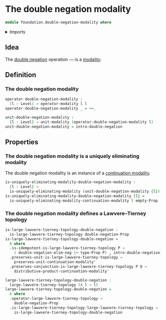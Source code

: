 # The double negation modality

```agda
module foundation.double-negation-modality where
```

<details><summary>Imports</summary>

```agda
open import foundation.dependent-pair-types
open import foundation.double-negation
open import foundation.empty-types
open import foundation.logical-equivalences
open import foundation.negation
open import foundation.propositions
open import foundation.unit-type
open import foundation.universe-levels

open import foundation-core.function-types
open import foundation-core.propositions
open import foundation-core.transport-along-identifications

open import orthogonal-factorization-systems.continuation-modalities
open import orthogonal-factorization-systems.large-lawvere-tierney-topologies
open import orthogonal-factorization-systems.lawvere-tierney-topologies
open import orthogonal-factorization-systems.modal-operators
open import orthogonal-factorization-systems.types-local-at-maps
open import orthogonal-factorization-systems.uniquely-eliminating-modalities
```

</details>

## Idea

The [double negation](foundation.double-negation.md) operation `¬¬` is a
[modality](orthogonal-factorization-systems.higher-modalities.md).

## Definition

### The double negation modality

```agda
operator-double-negation-modality :
  (l : Level) → operator-modality l l
operator-double-negation-modality _ = ¬¬_

unit-double-negation-modality :
  {l : Level} → unit-modality (operator-double-negation-modality l)
unit-double-negation-modality = intro-double-negation
```

## Properties

### The double negation modality is a uniquely eliminating modality

The double negation modality is an instance of a
[continuation modality](orthogonal-factorization-systems.continuation-modalities.md).

```agda
is-uniquely-eliminating-modality-double-negation-modality :
  {l : Level} →
  is-uniquely-eliminating-modality (unit-double-negation-modality {l})
is-uniquely-eliminating-modality-double-negation-modality {l} =
  is-uniquely-eliminating-modality-continuation-modality l empty-Prop
```

### The double negation modality defines a Lawvere–Tierney topology

```agda
is-large-lawvere-tierney-topology-double-negation :
  is-large-lawvere-tierney-topology double-negation-Prop
is-large-lawvere-tierney-topology-double-negation =
  λ where
  .is-idempotent-is-large-lawvere-tierney-topology P →
    ( double-negation-elim-neg (¬ type-Prop P) , intro-double-negation)
  .preserves-unit-is-large-lawvere-tierney-topology →
    preserves-unit-continuation-modality'
  .preserves-conjunction-is-large-lawvere-tierney-topology P Q →
    distributive-product-continuation-modality'

large-lawvere-tierney-topology-double-negation :
  large-lawvere-tierney-topology (λ l → l)
large-lawvere-tierney-topology-double-negation =
  λ where
  .operator-large-lawvere-tierney-topology →
    double-negation-Prop
  .is-large-lawvere-tierney-topology-large-lawvere-tierney-topology →
    is-large-lawvere-tierney-topology-double-negation
```
